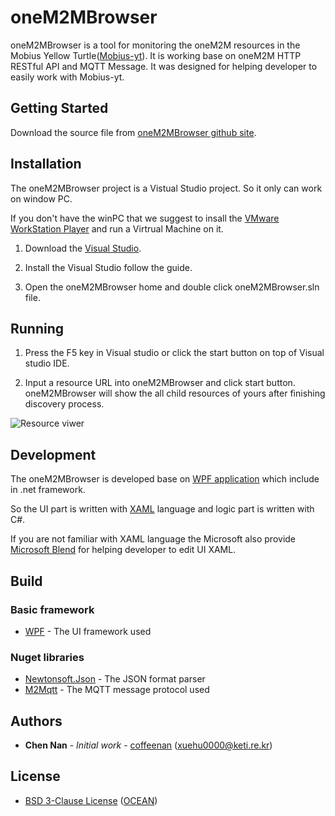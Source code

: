 # oneM2MBrowser

oneM2MBrowser is a tool for monitoring the oneM2M resources in the Mobius Yellow Turtle([Mobius-yt](https://github.com/IoTKETI/Mobius)). It is working base on oneM2M HTTP RESTful API and MQTT Message. It was designed for helping developer to easily work with Mobius-yt.

## Getting Started

Download the source file from [oneM2MBrowser github site](https://github.com/IoTKETI/oneM2MBrowser). 

## Installation

The oneM2MBrowser project is a Vistual Studio project. So it only can work on window PC.

If you don't have the winPC that we suggest to insall the [VMware WorkStation Player](https://www.vmware.com/products/player/playerpro-evaluation.html) and run a Virtrual Machine on it.

1. Download the [Visual Studio](https://www.visualstudio.com/).

2. Install the Visual Studio follow the guide.

3. Open the oneM2MBrowser home and double click oneM2MBrowser.sln file.

## Running

1. Press the F5 key in Visual studio or click the start button on top of Visual studio IDE.

2. Input a resource URL into oneM2MBrowser and click start button. oneM2MBrowser will show the all child resources of yours after finishing discovery process. 

![Resource viwer](https://user-images.githubusercontent.com/29790334/27902099-7390f3f2-626f-11e7-86ac-be3405d3beb5.PNG)

## Development

The oneM2MBrowser is developed base on [WPF application](https://msdn.microsoft.com/en-us/library/mt149842(v=vs.140).aspx) which include in .net framework.

So the UI part is written with [XAML](https://msdn.microsoft.com/en-us/library/cc295302.aspx) language and logic part is written with C#.

If you are not familiar with XAML language the Microsoft also provide [Microsoft Blend](https://msdn.microsoft.com/en-us/library/jj171012.aspx) for helping developer to edit UI XAML.

## Build

### Basic framework

* [WPF](https://msdn.microsoft.com/en-us/library/mt149842(v=vs.140).aspx) - The UI framework used

### Nuget libraries

* [Newtonsoft.Json](http://www.newtonsoft.com/json) - The JSON format parser
* [M2Mqtt](https://www.nuget.org/packages/M2Mqtt/4.3.0) - The MQTT message protocol used

## Authors

* **Chen Nan** - *Initial work* - [coffeenan](https://github.com/coffeenan) (xuehu0000@keti.re.kr)

## License

- [BSD 3-Clause License](http://www.iotocean.org/license/) ([OCEAN](http://www.iotocean.org/main/))


